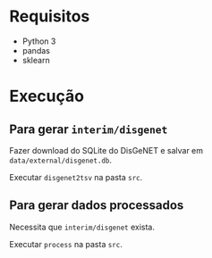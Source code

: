 # Requisitos

* Python 3
* pandas
* sklearn

# Execução

## Para gerar `interim/disgenet`

Fazer download do SQLite do DisGeNET e salvar em `data/external/disgenet.db`.

Executar `disgenet2tsv` na pasta `src`.

## Para gerar dados processados

Necessita que `interim/disgenet` exista.

Executar `process` na pasta `src`.
